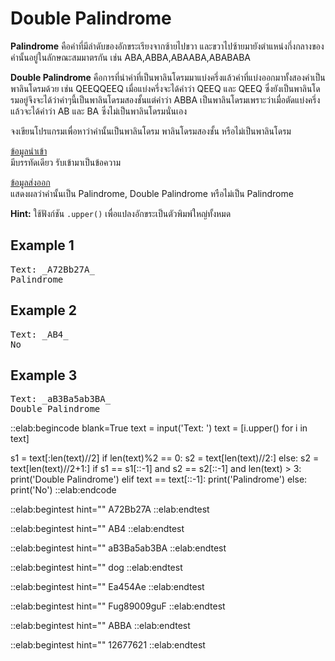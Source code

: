 # Double Palindrome

**Palindrome** คือคำที่มีลำดับของอักขระเรียงจากซ้ายไปขวา และขวาไปซ้ายมายังตำแหน่งกึ่งกลางของคำนั้นอยู่ในลักษณะสมมาตรกัน เช่น ABA,ABBA,ABAABA,ABABABA  

**Double Palindrome** คือการที่นำคำที่เป็นพาลินโดรมมาแบ่งครึ่งแล้วคำที่แบ่งออกมาทั้งสองคำเป็นพาลินโดรมด้วย เช่น QEEQQEEQ เมื่อแบ่งครึ่งจะได้คำว่า QEEQ และ QEEQ ซึ่งยังเป็นพาลินโดรมอยู่จึงจะได้ว่าคำๆนี้เป็นพาลินโดรมสองชั้นแต่คำว่า ABBA เป็นพาลินโดรมเพราะว่าเมื่อตัดแบ่งครึ่งแล้วจะได้คำว่า AB และ BA ซึ่งไม่เป็นพาลินโดรมนั่นเอง

จงเขียนโปรแกรมเพื่อหาว่าคำนั้นเป็นพาลินโดรม พาลินโดรมสองชั้น หรือไม่เป็นพาลินโดรม

<u>ข้อมูลนำเข้า</u>  
มีบรรทัดเดียว รับเข้ามาเป็นข้อความ

<u>ข้อมูลส่งออก</u>  
แสดงผลว่าคำนั้นเป็น Palindrome, Double Palindrome หรือไม่เป็น Palindrome

**Hint:** ใช้ฟังก์ชัน `.upper()` เพื่อแปลงอักขระเป็นตัวพิมพ์ใหญ่ทั้งหมด

## Example 1
<pre class="output">
Text: _A72Bb27A_
Palindrome
</pre>

## Example 2
<pre class="output">
Text: _AB4_
No
</pre>

## Example 3
<pre class="output">
Text: _aB3Ba5ab3BA_
Double Palindrome
</pre>

::elab:begincode blank=True
text = input('Text: ')
text = [i.upper() for i in text]

s1 = text[:len(text)//2]
if len(text)%2 == 0:
  s2 = text[len(text)//2:]
else:
  s2 = text[len(text)//2+1:]
if s1 == s1[::-1] and s2 == s2[::-1] and len(text) > 3:
  print('Double Palindrome')
elif text == text[::-1]:
  print('Palindrome')
else:
  print('No')
::elab:endcode

::elab:begintest hint=""
A72Bb27A
::elab:endtest

::elab:begintest hint=""
AB4
::elab:endtest

::elab:begintest hint=""
aB3Ba5ab3BA
::elab:endtest

::elab:begintest hint=""
dog
::elab:endtest

::elab:begintest hint=""
Ea454Ae
::elab:endtest

::elab:begintest hint=""
Fug89009guF
::elab:endtest

::elab:begintest hint=""
ABBA
::elab:endtest

::elab:begintest hint=""
12677621
::elab:endtest